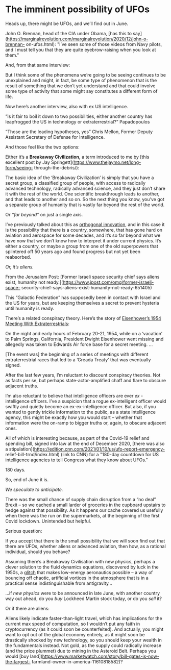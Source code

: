 # The imminent possibility of UFOs

Heads up, there might be UFOs, and we’ll find out in June.

John O. Brennan, head of the CIA under Obama, [has this to
say](https://marginalrevolution.com/marginalrevolution/2020/12/john-o-brennan-
on-ufos.html): "I’ve seen some of those videos from Navy pilots, and I must
tell you that they are quite eyebrow-raising when you look at them."

And, from that same interview:

But I think some of the phenomena we’re going to be seeing continues to be
unexplained and might, in fact, be some type of phenomenon that is the result
of something that we don’t yet understand and that could involve some type of
activity that some might say constitutes a different form of life.

Now here’s another interview, also with ex US intelligence.

“Is it fair to boil it down to two possibilities, either another country has
leapfrogged the US in technology or extraterrestrial?” Papadopoulos

“Those are the leading hypotheses, yes” Chris Mellon, Former Deputy Assistant
Secretary of Defense for Intelligence.

And those feel like the two options:

Either it’s a **Breakaway Civilization,** a term introduced to me by [this
excellent post by Jay Springett](https://www.thejaymo.net/long-form/seeing-
through-the-debris/):

The basic idea of the ‘Breakaway Civilization’ is simply that you have a
secret group, a classified group of people, with access to radically advanced
technology, radically advanced science, and they just don’t share it with the
rest of the world. One scientific breakthrough leads to another, and that
leads to another and so on. So the next thing you know, you’ve got a separate
group of humanity that is vastly far beyond the rest of the world.

Or _“far beyond”_ on just a single axis.

I’ve previously talked about this as [orthogonal
innovation](/home/2020/10/07/orthogonal), and in this case it is the
possibility that there is a country, somewhere, that has gone hard on aviation
and aerospace for some decades, and it’s so far beyond what we have now that
we don’t know how to interpret it under current physics. It’s either a
country, or maybe a group from one of the old superpowers that splintered off
50 years ago and found progress but not yet been reabsorbed.

_Or, it’s aliens._

From the Jerusalem Post: [Former Israeli space security chief says aliens
exist, humanity not ready.](https://www.jpost.com/omg/former-israeli-space-
security-chief-says-aliens-exist-humanity-not-ready-651405)

This “Galactic Federation” has supposedly been in contact with Israel and the
US for years, but are keeping themselves a secret to prevent hysteria until
humanity is ready.

There’s a related conspiracy theory. Here’s the story of [Eisenhower’s 1954
Meeting With Extraterrestrials](http://www.abidemiracles.com/56789.htm):

On the night and early hours of February 20-21, 1954, while on a ‘vacation’ to
Palm Springs, California, President Dwight Eisenhower went missing and
allegedly was taken to Edwards Air force base for a secret meeting. …

[The event was] the beginning of a series of meetings with different
extraterrestrial races that led to a ‘Greada Treaty’ that was eventually
signed.

After the last few years, I’m reluctant to discount conspiracy theories. Not
as facts per se, but perhaps state-actor-amplified chaff and flare to obscure
adjacent truths.

I’m also reluctant to believe that intelligence officers are ever _ex_
-intelligence officers. I’ve a suspicion that a rogue ex-intelligent officer
would swiftly and quietly become an ex-ex-intelligence officer. But also, if
you wanted to gently trickle information to the public, as a state
intelligence agency, this might be exactly how you would start – whether that
information were the on-ramp to bigger truths or, again, to obscure adjacent
ones.

All of which is interesting because, as part of the Covid-19 relief and
spending bill, signed into law at the end of December 2020, [there was also a
stipulation](https://edition.cnn.com/2021/01/10/us/ufo-report-emergency-
relief-bill-trnd/index.html) (link to CNN) for a "180-day countdown for US
intelligence agencies to tell Congress what they know about UFOs."

180 days.

So, end of June it is.

_We speculate to anticipate._

There was the small chance of supply chain disruption from a “no deal” Brexit
– so we cached a small larder of groceries in the cupboard upstairs to hedge
against that possibility. As it happens our cache covered us usefully when
there was the run on the supermarkets, at the beginning of the first Covid
lockdown. Unintended but helpful.

Serious question:

If you accept that there is the small possibility that we will soon find out
that there are UFOs, whether aliens or advanced aviation, then how, as a
rational individual, should you behave?

Assuming there’s a Breakaway Civilisation with new physics, perhaps a clever
solution to the fluid dynamics equations, discovered by luck in the 1950s, a
[glitch](/home/2020/10/27/glitch) that makes low-energy aeronautics possible –
a way of bouncing off chaotic, artificial vortices in the atmosphere that is
in a practical sense indistinguishable from antigravity…

…if _new physics_ were to be announced in late June, with another country way
out ahead, do you _buy_ Lockheed Martin stock today, or do you _sell_ it?

Or if there are aliens:

Aliens likely indicate faster-than-light travel, which has implications for
the current max speed of computation, so I wouldn’t put any faith in
cryptocurrency (as it could soon be counterfeited). And actually, you might
want to opt out of the global economy entirely, as it might soon be
drastically shocked by new technology, so you should keep your wealth in the
fundamentals instead. Not gold, as the supply could radically increase (and
the price plummet) due to mining in the Asteroid Belt. Perhaps you would [buy
land](https://www.marketwatch.com/story/bill-gates-is-now-the-largest-
farmland-owner-in-america-11610818582)?
